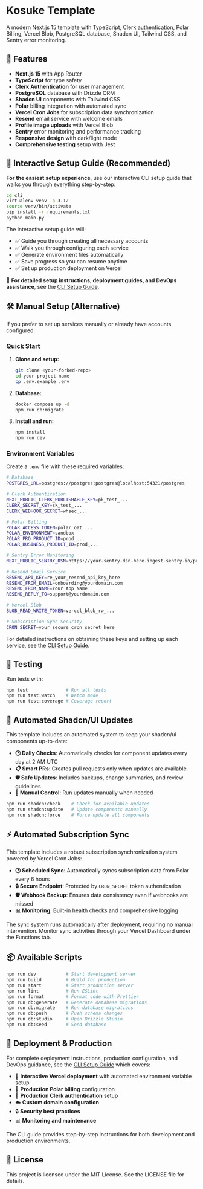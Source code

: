 # Kosuke Template

A modern Next.js 15 template with TypeScript, Clerk authentication, Polar Billing, Vercel Blob, PostgreSQL database, Shadcn UI, Tailwind CSS, and Sentry error monitoring.

## 🚀 Features

- **Next.js 15** with App Router
- **TypeScript** for type safety
- **Clerk Authentication** for user management
- **PostgreSQL** database with Drizzle ORM
- **Shadcn UI** components with Tailwind CSS
- **Polar** billing integration with automated sync
- **Vercel Cron Jobs** for subscription data synchronization
- **Resend** email service with welcome emails
- **Profile image uploads** with Vercel Blob
- **Sentry** error monitoring and performance tracking
- **Responsive design** with dark/light mode
- **Comprehensive testing** setup with Jest

## 🤖 Interactive Setup Guide (Recommended)

**For the easiest setup experience**, use our interactive CLI setup guide that walks you through everything step-by-step:

```bash
cd cli
virtualenv venv -p 3.12
source venv/bin/activate
pip install -r requirements.txt
python main.py
```

The interactive setup guide will:

- ✅ Guide you through creating all necessary accounts
- ✅ Walk you through configuring each service
- ✅ Generate environment files automatically
- ✅ Save progress so you can resume anytime
- ✅ Set up production deployment on Vercel

📖 **For detailed setup instructions, deployment guides, and DevOps assistance**, see the [CLI Setup Guide](./cli/README.md).

## 🛠 Manual Setup (Alternative)

If you prefer to set up services manually or already have accounts configured:

### Quick Start

1. **Clone and setup:**

   ```bash
   git clone <your-forked-repo>
   cd your-project-name
   cp .env.example .env
   ```

2. **Database:**

   ```bash
   docker compose up -d
   npm run db:migrate
   ```

3. **Install and run:**
   ```bash
   npm install
   npm run dev
   ```

### Environment Variables

Create a `.env` file with these required variables:

```bash
# Database
POSTGRES_URL=postgres://postgres:postgres@localhost:54321/postgres

# Clerk Authentication
NEXT_PUBLIC_CLERK_PUBLISHABLE_KEY=pk_test_...
CLERK_SECRET_KEY=sk_test_...
CLERK_WEBHOOK_SECRET=whsec_...

# Polar Billing
POLAR_ACCESS_TOKEN=polar_oat_...
POLAR_ENVIRONMENT=sandbox
POLAR_PRO_PRODUCT_ID=prod_...
POLAR_BUSINESS_PRODUCT_ID=prod_...

# Sentry Error Monitoring
NEXT_PUBLIC_SENTRY_DSN=https://your-sentry-dsn-here.ingest.sentry.io/project-id

# Resend Email Service
RESEND_API_KEY=re_your_resend_api_key_here
RESEND_FROM_EMAIL=onboarding@yourdomain.com
RESEND_FROM_NAME=Your App Name
RESEND_REPLY_TO=support@yourdomain.com

# Vercel Blob
BLOB_READ_WRITE_TOKEN=vercel_blob_rw_...

# Subscription Sync Security
CRON_SECRET=your_secure_cron_secret_here
```

For detailed instructions on obtaining these keys and setting up each service, see the [CLI Setup Guide](./cli/README.md).

## 🧪 Testing

Run tests with:

```bash
npm test              # Run all tests
npm run test:watch    # Watch mode
npm run test:coverage # Coverage report
```

## 🤖 Automated Shadcn/UI Updates

This template includes an automated system to keep your shadcn/ui components up-to-date:

- **🕐 Daily Checks**: Automatically checks for component updates every day at 2 AM UTC
- **📋 Smart PRs**: Creates pull requests only when updates are available
- **🛡️ Safe Updates**: Includes backups, change summaries, and review guidelines
- **🔧 Manual Control**: Run updates manually when needed

```bash
npm run shadcn:check    # Check for available updates
npm run shadcn:update   # Update components manually
npm run shadcn:force    # Force update all components
```

## ⚡ Automated Subscription Sync

This template includes a robust subscription synchronization system powered by Vercel Cron Jobs:

- **🕐 Scheduled Sync**: Automatically syncs subscription data from Polar every 6 hours
- **🔒 Secure Endpoint**: Protected by `CRON_SECRET` token authentication
- **🛡️ Webhook Backup**: Ensures data consistency even if webhooks are missed
- **📊 Monitoring**: Built-in health checks and comprehensive logging

The sync system runs automatically after deployment, requiring no manual intervention. Monitor sync activities through your Vercel Dashboard under the Functions tab.

## 📦 Available Scripts

```bash
npm run dev           # Start development server
npm run build         # Build for production
npm run start         # Start production server
npm run lint          # Run ESLint
npm run format        # Format code with Prettier
npm run db:generate   # Generate database migrations
npm run db:migrate    # Run database migrations
npm run db:push       # Push schema changes
npm run db:studio     # Open Drizzle Studio
npm run db:seed       # Seed database
```

## 🚀 Deployment & Production

For complete deployment instructions, production configuration, and DevOps guidance, see the [CLI Setup Guide](./cli/README.md) which covers:

- 🤖 **Interactive Vercel deployment** with automated environment variable setup
- 🏦 **Production Polar billing** configuration
- 🔐 **Production Clerk authentication** setup
- ☁️ **Custom domain configuration**
- 🔒 **Security best practices**
- 📊 **Monitoring and maintenance**

The CLI guide provides step-by-step instructions for both development and production environments.

## 📄 License

This project is licensed under the MIT License. See the LICENSE file for details.
